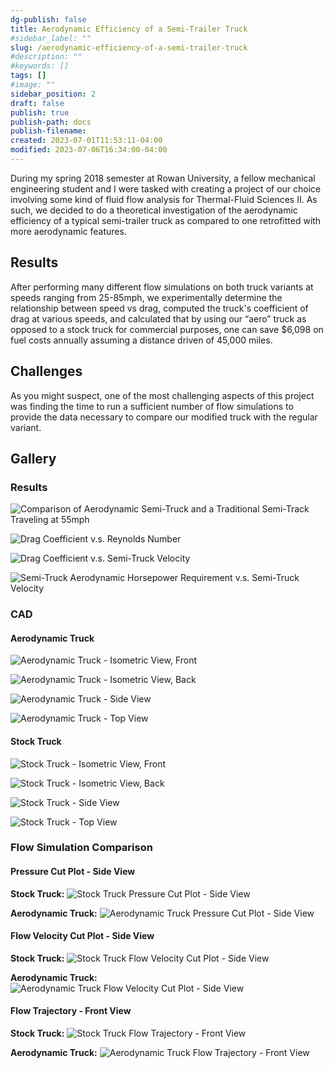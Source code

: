 ```yaml
---
dg-publish: false
title: Aerodynamic Efficiency of a Semi-Trailer Truck
#sidebar_label: ""
slug: /aerodynamic-efficiency-of-a-semi-trailer-truck
#description: ""
#keywords: []
tags: []
#image: ""
sidebar_position: 2
draft: false
publish: true
publish-path: docs
publish-filename:
created: 2023-07-01T11:53:11-04:00
modified: 2023-07-06T16:34:00-04:00
---
```


During my spring 2018 semester at Rowan University, a fellow mechanical engineering student and I were tasked with creating a project of our choice involving some kind of fluid flow analysis for Thermal-Fluid Sciences II. As such, we decided to do a theoretical investigation of the aerodynamic efficiency of a typical semi-trailer truck as compared to one retrofitted with more aerodynamic features.

## Results
After performing many different flow simulations on both truck variants at speeds ranging from 25-85mph, we experimentally determine the relationship between speed vs drag, computed the truck's coefficient of drag at various speeds, and calculated that by using our “aero” truck as opposed to a stock truck for commercial purposes, one can save $6,098 on fuel costs annually assuming a distance driven of 45,000 miles.

## Challenges
As you might suspect, one of the most challenging aspects of this project was finding the time to run a sufficient number of flow simulations to provide the data necessary to compare our modified truck with the regular variant.

## Gallery

### Results
![Comparison of Aerodynamic Semi-Truck and a Traditional Semi-Track Traveling at 55mph](aerodynamic-efficiency-of-a-semi-trailer-truck-results-comparison-of-our-aerodynamic-semi-truck-and-a-typical-semi-truck-traveling-at-55-mph.jpg) 

![Drag Coefficient v.s. Reynolds Number](aerodynamic-efficiency-of-a-semi-trailer-truck-results-drag-coefficient-v.s.-reynolds-number.jpg) 

![Drag Coefficient v.s. Semi-Truck Velocity](aerodynamic-efficiency-of-a-semi-trailer-truck-results-drag-coefficient-v.s.-semi-truck-velocity.jpg) 

![Semi-Truck Aerodynamic Horsepower Requirement v.s. Semi-Truck Velocity](aerodynamic-efficiency-of-a-semi-trailer-truck-results-semi-truck-aeryodynamic-horsepower-requirement-v.s.-semi-truck-velocity.jpg) 

### CAD

#### Aerodynamic Truck
![Aerodynamic Truck - Isometric View, Front](aerodynamic-efficiency-of-a-semi-trailer-truck-cad-aerodynamic-truck-isometric-view-front.jpg) 

![Aerodynamic Truck - Isometric View, Back](aerodynamic-efficiency-of-a-semi-trailer-truck-cad-aerodynamic-truck-isometric-view-back.jpg) 

![Aerodynamic Truck - Side View](aerodynamic-efficiency-of-a-semi-trailer-truck-cad-aerodynamic-truck-side-view.jpg) 

![Aerodynamic Truck - Top View](aerodynamic-efficiency-of-a-semi-trailer-truck-cad-aerodynamic-truck-top-view.jpg) 

#### Stock Truck
![Stock Truck - Isometric View, Front](aerodynamic-efficiency-of-a-semi-trailer-truck-cad-stock-truck-isometric-view-front.jpg) 

![Stock Truck - Isometric View, Back](aerodynamic-efficiency-of-a-semi-trailer-truck-cad-stock-truck-isometric-view-back.jpg) 

![Stock Truck - Side View](aerodynamic-efficiency-of-a-semi-trailer-truck-cad-stock-truck-side-view.jpg) 

![Stock Truck - Top View](aerodynamic-efficiency-of-a-semi-trailer-truck-cad-stock-truck-top-view.jpg) 

### Flow Simulation Comparison

#### Pressure Cut Plot - Side View
**Stock Truck:**
![Stock Truck Pressure Cut Plot - Side View](aerodynamic-efficiency-of-a-semi-trailer-truck-flow-simulation-pressure-cut-plot-standard-truck-pressure-side-view.png) 

**Aerodynamic Truck:**
![Aerodynamic Truck Pressure Cut Plot - Side View](aerodynamic-efficiency-of-a-semi-trailer-truck-flow-simulation-pressure-cut-plot-aerodynamic-truck-side-view.png) 

#### Flow Velocity Cut Plot - Side View
**Stock Truck:**
![Stock Truck Flow Velocity Cut Plot - Side View](aerodynamic-efficiency-of-a-semi-trailer-truck-flow-simulation-flow-velocity-cut-plot-stock-truck-side-view.png) 

**Aerodynamic Truck:**
![Aerodynamic Truck Flow Velocity Cut Plot - Side View](aerodynamic-efficiency-of-a-semi-trailer-truck-flow-simulation-flow-velocity-cut-plot-aerodynamic-truck-side-view.png) 

#### Flow Trajectory - Front View
**Stock Truck:**
![Stock Truck Flow Trajectory - Front View](aerodynamic-efficiency-of-a-semi-trailer-truck-flow-simulation-flow-trajectory-standard-truck-front-view.png) 

**Aerodynamic Truck:**
![Aerodynamic Truck Flow Trajectory - Front View](aerodynamic-efficiency-of-a-semi-trailer-truck-flow-simulation-flow-trajectory-aerodynamic-truck-front-view.png)